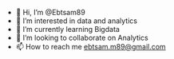 - 👋 Hi, I’m @Ebtsam89
- 👀 I’m interested in data and analytics 
- 🌱 I’m currently learning Bigdata 
- 💞️ I’m looking to collaborate on Analytics
- 📫 How to reach me ebtsam.m89@gmail.com

<!---
Ebtsam89/Ebtsam89 is a ✨ special ✨ repository because its `README.md` (this file) appears on your GitHub profile.
You can click the Preview link to take a look at your changes.
--->
